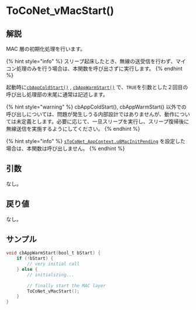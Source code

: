 # ToCoNet_vMacStart()

## 解説

MAC 層の初期化処理を行います。

{% hint style="info" %}
スリープ起床したとき、無線の送受信を行わず、マイコン処理のみを行う場合は、本関数を呼び出さずに実行します。
{% endhint %}

起動時に[`cbAppColdStart()`](../krubakku/cbappcoldstart.md) , [`cbAppWarmStart()`](../krubakku/cbappwarmstart.md) で、`TRUE`を引数とした２回目の呼び出し処理部の末尾に通常は記述します。

{% hint style="warning" %}
cbAppColdStart(), cbAppWarmStart() 以外での呼び出しについては、問題が発生しうる内部設計ではありませんが、動作については未定義とします。必要に応じて、一旦スリープを実行し、スリープ復帰後に無線送信を実施するようにしてください。
{% endhint %}

{% hint style="info" %}
[`sToCoNet_AppContext.u8MacInitPending`](../gou-zao-ti/stoconet_appcontext.md) を設定した場合は、本関数は呼び出しません。
{% endhint %}

## 引数

なし。

## 戻り値

なし。

## サンプル

```c
void cbAppWarmStart(bool_t bStart) {
    if (!bStart) {
        // very initial call
    } else {
        // initializing...
        
        // finally start the MAC layer
        ToCoNet_vMacStart();
    }
}
```

